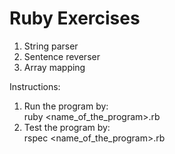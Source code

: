 # Ruby Exercises

1. String parser
2. Sentence reverser
3. Array mapping

Instructions:
1. Run the program by:  
ruby <name_of_the_program>.rb
2. Test the program by:  
rspec <name_of_the_program>.rb
